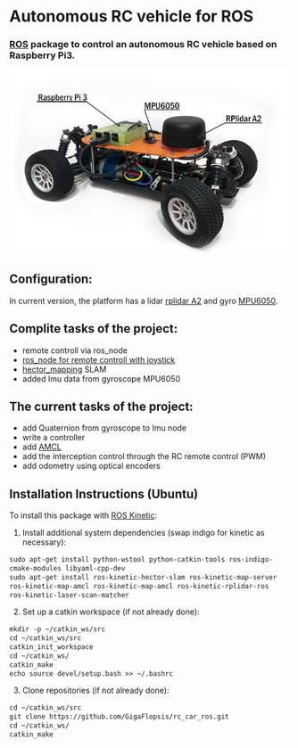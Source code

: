 # Autonomous RC vehicle for ROS

### [ROS](http://www.ros.org/) package to control an autonomous RC vehicle based on Raspberry Pi3.

![image](Resourse/car.png)

## Configuration:
In current version, the platform has a lidar [rplidar A2](https://www.slamtec.com/en/Lidar/A2#) and gyro [MPU6050](https://playground.arduino.cc/Main/MPU-6050).

## Complite tasks of the project:
* remote controll via ros_node
* [ros_node for remote controll with joystick](https://github.com/turtlebot/turtlebot/tree/kinetic/turtlebot_teleop)
* [hector_mapping](http://wiki.ros.org/hector_mapping) SLAM
* added Imu data from gyroscope MPU6050

## The current tasks of the project:
* add Quaternion from gyroscope to Imu node
* write a controller
* add [AMCL](http://wiki.ros.org/amcl)
* add the interception control through the RC remote control (PWM)
* add odometry using optical encoders

## Installation Instructions (Ubuntu)
To install this package with [ROS Kinetic](http://wiki.ros.org/kinetic/Installation/Ubuntu):

1. Install additional system dependencies (swap indigo for kinetic as necessary):

```
sudo apt-get install python-wstool python-catkin-tools ros-indigo-cmake-modules libyaml-cpp-dev
sudo apt-get install ros-kinetic-hector-slam ros-kinetic-map-server ros-kinetic-map-amcl ros-kinetic-map-amcl ros-kinetic-rplidar-ros  ros-kinetic-laser-scan-matcher
```

2. Set up a catkin workspace (if not already done):

```
mkdir -p ~/catkin_ws/src
cd ~/catkin_ws/src
catkin_init_workspace
cd ~/catkin_ws/
catkin_make
echo source devel/setup.bash >> ~/.bashrc  
```

3. Clone repositories (if not already done):

```
cd ~/catkin_ws/src
git clone https://github.com/GigaFlopsis/rc_car_ros.git
cd ~/catkin_ws/
catkin_make
```



